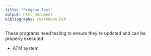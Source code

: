 ```yaml
---
title: "Program Test"
output: html_document
bibliography: rmarkdown.bib
---
```


These programs need testing to ensure they're updated and can be properly executed

- ATM system
